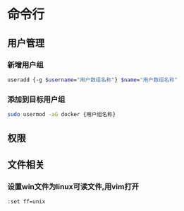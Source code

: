 # 命令行

## 用户管理

### 新增用户组

```bash
useradd {-g $username="用户数组名称"} $name="用户数组名称"
```

### 添加到目标用户组

``` bash
sudo usermod -aG docker {用户组名称}
```

## 权限

## 文件相关

### 设置win文件为linux可读文件,用vim打开
``` bash
:set ff=unix
```